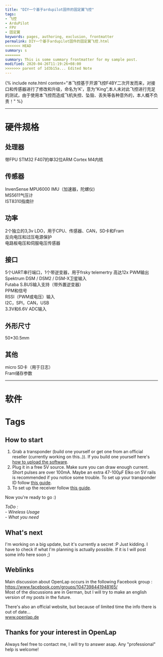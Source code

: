 ```yaml
---
title: "DIY一个基于ardupilot固件的固定翼飞控"
tags:
- 飞控
- ArduPilot
- FPV
- 固定翼
keywords: pages, authoring, exclusion, frontmatter
permalink: DIY一个基于ardupilot固件的固定翼飞控.html
<<<<<<< HEAD
summary: s
=======
summary: This is some summary frontmatter for my sample post.
modified: 2020-04-26T11:19:26+08:00
>>>>>>> parent of 1d3b15a... Edited Note
---
```


{% include note.html content="本飞控基于开源飞控F4BY二次开发而来，对接口和传感器进行了修改和升级，命名为‘K’，意为“King”,本人未对此飞控进行充足的测试，由于使用本飞控而造成飞机失控、坠毁、丢失等各种意外的，本人概不负责！" %}
***
# 硬件规格
## 处理器
带FPU STM32 F407的单32位ARM Cortex M4内核
## 传感器
InvenSense MPU6000 IMU（加速器，陀螺仪)  
MS5611气压计  
IST8310指南针
## 功率
2个独立的3,3v LDO，用于CPU、传感器、CAN，SD卡和Fram  
反向电压和过压电源保护  
电路板电压和伺服电压传感器
## 接口
5个UART串行端口，1个带逆变器，用于frsky telemertry
高达12x PWM输出  
Spektrum DSM / DSM2 / DSM-X卫星输入  
Futaba S.BUS输入支持（带外置逆变器）  
PPM和信号  
RSSI（PWM或电压）输入  
I2C，SPI，CAN，USB  
3.3V和6.6V ADC输入
## 外形尺寸
50*30.5mm
## 其他
micro SD卡（用于日志）  
Fram储存参数

***
# 软件




# Tags





## How to start

1. Grab a transponder (build one yourself or get one from an official reseller (currently working on this..)). If you build one yourself here's [how to upload the software](docs/Transponder%20Update.md).
2. Plug it in a free 5V source. Make sure you can draw enough current. Short pulses are over 100mA. Maybe an extra 47-100µF Elko on 5V rails is recommended if you notice some trouble. To set up your transponder ID follow [this guide](docs/Transponder.md).
3. To set up the receiver follow [this guide](docs/Receiver.md).

Now you're ready to go :)

_ToDo :_  
_- Wireless Usage_  
_- What you need_


## What's next

I'm working on a big update, but it's currently a secret :P
Just kidding. I have to check if what I'm planning is actually possible. If it is I will post some info here soon ;)

## Weblinks

Main discussion about OpenLap occurs in the following Facebook group :  
https://www.facebook.com/groups/1047398441948165/  
Most of the discussions are in German, but I will try to make an english version of my posts in the future.

There's also an official website, but because of limited time the info there is out of date...  
www.openlap.de

## Thanks for your interest in OpenLap
Always feel free to contact me, I will try to answer asap.
Any "professional" help is welcome!
